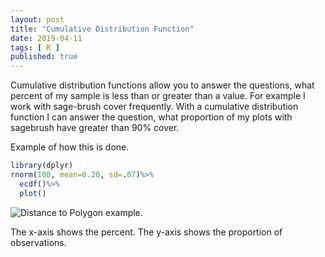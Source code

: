 ```yaml
---
layout: post
title: "Cumulative Distribution Function"
date: 2019-04-11
tags: [ R ]
published: true
---
```


Cumulative distribution functions allow you to answer the questions, what percent of my sample is less than or greater than a value. For example I work with sage-brush cover frequently.  With a cumulative distribution function I can answer the question, what proportion of my plots with sagebrush have greater than 90% cover.

Example of how this is done.

```r
library(dplyr)
rnorm(100, mean=0.20, sd=.07)%>%
  ecdf()%>%
  plot()
```

![Distance to Polygon example.](/img/r/assets/plots/cumulative_distribution_function_plot_ex.jpeg)

The x-axis shows the percent.  The y-axis shows the proportion of observations.
